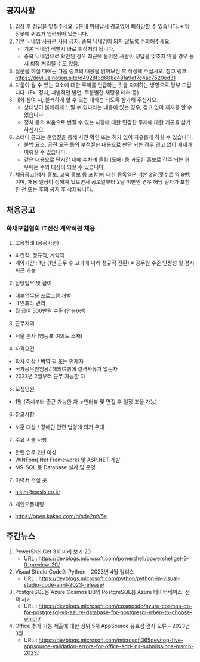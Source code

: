 ## 공지사항

1) 입장 후 정답을 맞춰주세요. 5분내 미응답시 경고없이 퇴장당할 수 있습니다. ※ 방장봇에 퀴즈가 입력되어 있습니다.
2) 기본 닉네임 사용은 사용 금지. 중복 닉네임이 되지 않도록 주의해주세요.
   * 기본 닉네임 적발시 바로 퇴장처리 됩니다.
   * 중복 닉네임으로 확인된 경우 최근에 들어온 사람이 정답을 맞추지 않을 경우 동시 퇴장 처리될 수도 있음. 
3) 질문을 하실 때에는 다음 링크의 내용을 읽어보신 후 작성해 주십시오.
   참고 링크 : https://devilus.notion.site/d4928f3d608e48fa9ef7c4ac7520ed31
4) 다툼이 될 수 있는 요소에 대한 주제를 언급하는 것을 자재하는 방향으로 당부 드립니다.
   (Ex. 정치, 차별적인 발언, 무분별한 채팅창 테러 등)
5) 대화 참여 시, 불쾌하게 할 수 있는 대화는 되도록 삼가해 주십시오.
   * 상대방이 불쾌하게 느낄 수 있다라는 내용이 있는 경우, 경고 없이 제재를 할 수 있습니다.
   * 정치 등의 싸움으로 번질 수 있는 사항에 대한 민감한 주제에 대한 거론을 삼가하십시오.
6) 스터디 공고는 운영진을 통해 사전 확인 또는 허가 없이 자유롭게 하실 수 있습니다.
   * 불법 요소, 금전 요구 등의 부적절한 내용으로 판단 되는 경우 경고 없이 제재가 이뤄질 수 있습니다.
   * 같은 내용으로 단시간 내에 수차례 올림 (도배) 등 과도한 홍보로 간주 되는 경우에는 주의 대상이 되실 수 있습니다.
7) 채용공고[행사 홍보, 교육 홍보 등 포함]에 대한 등록일은 기본 2달(횟수로 약 8번)이며, 채용 일정이 정해져 있으면서 공고일부터 2달 미만인 경우 해당 일자가 포함한 전 또는 후의 공지 후 삭제됩니다.

## 채용공고

### 화재보험협회 IT전산 계약직원 채용

1. 고용형태 (공공기관)
  * 파견직, 정규직, 계약직
  * 계약기간 : 1년 (1년 근무 후 고과에 따라 정규직 전환)
  ※ 공무원 수준 안정성 및 정시 퇴근 가능

2. 담당업무 및 급여
  * 내부업무용 프로그램 개발
  * IT인프라 관리
  * 월 급여 500만원 수준 (연봉6천)

3. 근무지역
  * 서울 본사 (영등포 여의도 소재)

4. 자격요건
  * 학사 이상 / 병역 필 또는 면제자
  * 국가공무원임용/ 해외여행에 결격사유가 없는자
  * 2023년 2월부터 근무 가능한 자

5. 모집인원
  * 1명 (즉시부터 출근 가능한 자->인터뷰 및 면접 후 일정 조율 가능)

6. 참고사항
  * 보훈 대상 / 장애인 관련 법령에 의거 우대

7. 주요 기술 사항
  * 관련 업무 2년 이상
  * WINFom(.Net Framework) 및 ASP.NET 개발
  * MS-SQL 등 Database 설계 및 운영

7. 이력서 주실 곳
  * hikim@epsis.co.kr 

8. 개인오픈채팅
  * https://open.kakao.com/o/sde2mV5e

## 주간뉴스

1. PowerShellGet 3.0 미리 보기 20
   * URL : https://devblogs.microsoft.com/powershell/powershellget-3-0-preview-20/
2. Visual Studio Code의 Python - 2023년 4월 릴리스
   * URL : https://devblogs.microsoft.com/python/python-in-visual-studio-code-april-2023-release/
3. PostgreSQL용 Azure Cosmos DB와 PostgreSQL용 Azure 데이터베이스: 선택 시기
   * URL : https://devblogs.microsoft.com/cosmosdb/azure-cosmos-db-for-postgresql-vs-azure-database-for-postgresql-when-to-choose-which/
4. Office 추가 기능 제출에 대한 상위 5개 AppSource 유효성 검사 오류 – 2023년 3월
   * URL : https://devblogs.microsoft.com/microsoft365dev/top-five-appsource-validation-errors-for-office-add-ins-submissions-march-2023/